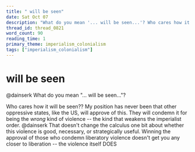 ```yaml
---
title: " will be seen"
date: Sat Oct 07
description: "What do you mean '... will be seen...'? Who cares how it will be seen??"
thread_id: thread_0821
word_count: 90
reading_time: 1
primary_theme: imperialism_colonialism
tags: ["imperialism_colonialism"]
---
```


#  will be seen

@dainserk What do you mean "... will be seen..."?

Who cares how it will be seen?? My position has never been that other oppressive states, like the US, will approve of this. They will condemn it for being the *wrong* kind of violence -- the kind that weakens the imperialist order. @dainserk That doesn't change the calculus one bit about whether this violence is good, necessary, or strategically useful. Winning the approval of those who condemn liberatory violence doesn't get you any closer to liberation -- the violence itself DOES